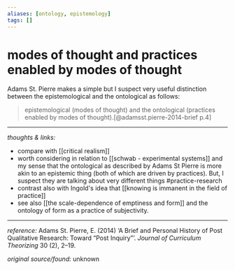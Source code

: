 ```yaml
---
aliases: [ontology, epistemology]
tags: []
---
```


# modes of thought and practices enabled by modes of thought

Adams St. Pierre makes a simple but I suspect very useful distinction between the epistemological and the ontological as follows: 

>epistemological (modes of thought) and the ontological (practices enabled by modes of thought).[@adamsst.pierre-2014-brief p.4]

---

_thoughts & links:_

- compare with [[critical realism]]
- worth considering in relation to [[schwab - experimental systems]] and my sense that the ontological as described by Adams St Pierre is more akin to an epistemic thing (both of which are driven by practices). But, I suspect they are talking about very different things #practice-research 
- contrast also with Ingold's idea that [[knowing is immanent in the field of practice]] 
- see also [[the scale-dependence of emptiness and form]] and the ontology of form as a practice of subjectivity. 


---

_reference:_ Adams St. Pierre, E. (2014) ‘A Brief and Personal History of Post Qualitative Research: Toward “Post Inquiry”’. _Journal of Curriculum Theorizing_ 30 (2), 2–19.

_original source/found:_ unknown